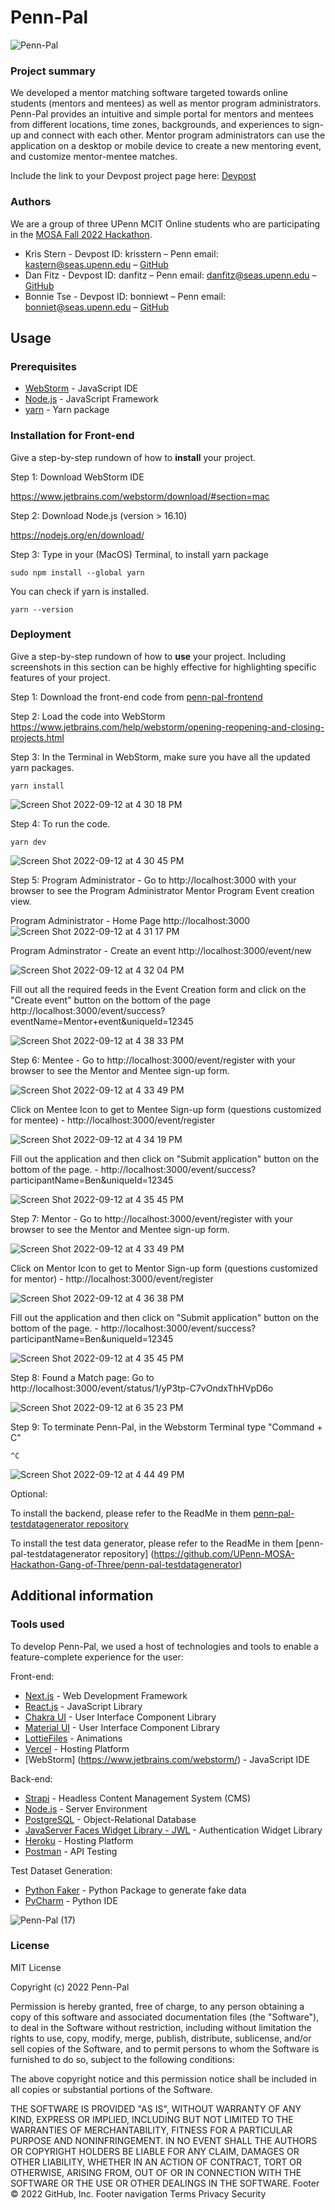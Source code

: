 # Penn-Pal

![Penn-Pal](https://user-images.githubusercontent.com/70975465/189779387-e3a2b1c8-2391-4e85-acdc-ae0e76d87635.jpg)

### Project summary

We developed a mentor matching software targeted towards online students (mentors and mentees) as well as mentor program administrators. Penn-Pal provides an intuitive and simple portal for mentors and mentees from different locations, time zones, backgrounds, and experiences to sign-up and connect with each other. Mentor program administrators can use the application on a desktop or mobile device to create a new mentoring event, and customize mentor-mentee matches.

Include the link to your Devpost project page here: [Devpost](https://...)

### Authors

We are a group of three UPenn MCIT Online students who are participating in the [MOSA Fall 2022 Hackathon](https://mosa-fall-2022-hackathon.devpost.com/). 

* Kris Stern - Devpost ID: krisstern – Penn email: kastern@seas.upenn.edu – [GitHub](https://github.com/krisstern)
* Dan Fitz - Devpost ID: danfitz – Penn email: danfitz@seas.upenn.edu – [GitHub](https://github.com/danfitz)
* Bonnie Tse - Devpost ID: bonniewt – Penn email: bonniet@seas.upenn.edu – [GitHub](https://github.com/bonniewt)

## Usage

### Prerequisites

* [WebStorm](https://www.jetbrains.com/webstorm/) - JavaScript IDE
* [Node.js](https://nodejs.org/en/download/) - JavaScript Framework
* [yarn](https://yarnpkg.com/getting-started/install) - Yarn package

### Installation for Front-end 

Give a step-by-step rundown of how to **install** your project.

Step 1: Download WebStorm IDE

https://www.jetbrains.com/webstorm/download/#section=mac

Step 2: Download Node.js (version > 16.10)

https://nodejs.org/en/download/

Step 3: Type in your (MacOS) Terminal, to install yarn package
```
sudo npm install --global yarn

```
You can check if yarn is installed.

```
yarn --version
```

### Deployment

Give a step-by-step rundown of how to **use** your project. Including screenshots in this section can be highly effective for highlighting specific features of your project.

Step 1: Download the front-end code from [penn-pal-frontend](https://github.com/UPenn-MOSA-Hackathon-Gang-of-Three/penn-pal-frontend)

Step 2: Load the code into WebStorm https://www.jetbrains.com/help/webstorm/opening-reopening-and-closing-projects.html

Step 3: In the Terminal in WebStorm, make sure you have all the updated yarn packages.
```
yarn install
```
![Screen Shot 2022-09-12 at 4 30 18 PM](https://user-images.githubusercontent.com/70975465/189775746-aaae7521-5329-4542-b6d8-196b5c25021f.png)

Step 4: To run the code. 
```
yarn dev
```
![Screen Shot 2022-09-12 at 4 30 45 PM](https://user-images.githubusercontent.com/70975465/189775774-3eb4878a-8afc-4d8b-a048-9fe885f1d738.png)

Step 5: Program Administrator - Go to http://localhost:3000 with your browser to see the Program Administrator Mentor Program Event creation view. 

Program Administrator - Home Page http://localhost:3000
![Screen Shot 2022-09-12 at 4 31 17 PM](https://user-images.githubusercontent.com/70975465/189775819-a3181e88-34eb-4825-a736-42be793a999a.png)

Program Adminstrator - Create an event http://localhost:3000/event/new

![Screen Shot 2022-09-12 at 4 32 04 PM](https://user-images.githubusercontent.com/70975465/189775884-3b9f4284-59f6-4ec8-b94e-9caaa99faead.png)

Fill out all the required feeds in the Event Creation form and click on the "Create event" button on the bottom of the page http://localhost:3000/event/success?eventName=Mentor+event&uniqueId=12345
 
![Screen Shot 2022-09-12 at 4 38 33 PM](https://user-images.githubusercontent.com/70975465/189776453-f678eaa5-3bde-4afa-951d-0533597cd60b.png)

Step 6: Mentee - Go to http://localhost:3000/event/register with your browser to see the Mentor and Mentee sign-up form. 

![Screen Shot 2022-09-12 at 4 33 49 PM](https://user-images.githubusercontent.com/70975465/189776034-c00e117f-c40e-4882-a128-311510d89a0d.png)

Click on Mentee Icon to get to Mentee Sign-up form (questions customized for mentee) - http://localhost:3000/event/register

![Screen Shot 2022-09-12 at 4 34 19 PM](https://user-images.githubusercontent.com/70975465/189776070-fc345b81-d534-4dae-81ef-5d14f315680a.png)

Fill out the application and then click on "Submit application" button on the bottom of the page. - http://localhost:3000/event/success?participantName=Ben&uniqueId=12345

![Screen Shot 2022-09-12 at 4 35 45 PM](https://user-images.githubusercontent.com/70975465/189776199-b2d6d6e2-af72-4d0f-b197-fb33ddf2bd93.png)

Step 7: Mentor - Go to http://localhost:3000/event/register with your browser to see the Mentor and Mentee sign-up form. 

![Screen Shot 2022-09-12 at 4 33 49 PM](https://user-images.githubusercontent.com/70975465/189776034-c00e117f-c40e-4882-a128-311510d89a0d.png)

Click on Mentor Icon to get to Mentor Sign-up form (questions customized for mentor) - http://localhost:3000/event/register

![Screen Shot 2022-09-12 at 4 36 38 PM](https://user-images.githubusercontent.com/70975465/189776281-0febb0c6-86a0-4659-b5e3-ea5f1968d124.png)

Fill out the application and then click on "Submit application" button on the bottom of the page. - http://localhost:3000/event/success?participantName=Ben&uniqueId=12345

![Screen Shot 2022-09-12 at 4 35 45 PM](https://user-images.githubusercontent.com/70975465/189776199-b2d6d6e2-af72-4d0f-b197-fb33ddf2bd93.png)

Step 8: Found a Match page: Go to http://localhost:3000/event/status/1/yP3tp-C7vOndxThHVpD6o

![Screen Shot 2022-09-12 at 6 35 23 PM](https://user-images.githubusercontent.com/70975465/189788368-1fb0bf97-95d2-4da3-84e9-cc5b1551b781.png)

Step 9: To terminate Penn-Pal, in the Webstorm Terminal type "Command + C"

```
^C
```
![Screen Shot 2022-09-12 at 4 44 49 PM](https://user-images.githubusercontent.com/70975465/189777053-64365e7f-adfa-4a0a-83f1-20bcb63a6f1c.png)

Optional:

To install the backend, please refer to the ReadMe in them [penn-pal-testdatagenerator repository](https://github.com/UPenn-MOSA-Hackathon-Gang-of-Three/penn-pal-backend)

To install the test data generator, please refer to the ReadMe in them [penn-pal-testdatagenerator repository] (https://github.com/UPenn-MOSA-Hackathon-Gang-of-Three/penn-pal-testdatagenerator)

## Additional information

### Tools used

To develop Penn-Pal, we used a host of technologies and tools to enable a feature-complete experience for the user:

Front-end: 

* [Next.js](https://nextjs.org/) - Web Development Framework
* [React.js](https://reactjs.org/) - JavaScript Library
* [Chakra UI](https://chakra-ui.com/) - User Interface Component Library
* [Material UI](https://mui.com/) - User Interface Component Library
* [LottieFiles](https://lottiefiles.com/) - Animations
* [Vercel](https://vercel.com/) - Hosting Platform
* [WebStorm] (https://www.jetbrains.com/webstorm/) - JavaScript IDE

Back-end:

* [Strapi](https://strapi.io/) - Headless Content Management System (CMS)
* [Node.js](https://nodejs.org/en/about/) - Server Environment
* [PostgreSQL](https://www.postgresql.org/) - Object-Relational Database
* [JavaServer Faces Widget Library - JWL](https://www.ibm.com/docs/en/was-nd/8.5.5?topic=files-javaserver-faces-widget-library) - Authentication Widget Library
* [Heroku](https://www.heroku.com/) - Hosting Platform
* [Postman](https://www.postman.com/) - API Testing

Test Dataset Generation: 

* [Python Faker](https://faker.readthedocs.io/en/master/) - Python Package to generate fake data
* [PyCharm](https://www.jetbrains.com/pycharm/) - Python IDE

![Penn-Pal (17)](https://user-images.githubusercontent.com/70975465/189779872-f5e086d9-6902-4466-9c48-33bb4ec7c034.jpg)


### License

MIT License

Copyright (c) 2022 Penn-Pal

Permission is hereby granted, free of charge, to any person obtaining a copy
of this software and associated documentation files (the "Software"), to deal
in the Software without restriction, including without limitation the rights
to use, copy, modify, merge, publish, distribute, sublicense, and/or sell
copies of the Software, and to permit persons to whom the Software is
furnished to do so, subject to the following conditions:

The above copyright notice and this permission notice shall be included in all
copies or substantial portions of the Software.

THE SOFTWARE IS PROVIDED "AS IS", WITHOUT WARRANTY OF ANY KIND, EXPRESS OR
IMPLIED, INCLUDING BUT NOT LIMITED TO THE WARRANTIES OF MERCHANTABILITY,
FITNESS FOR A PARTICULAR PURPOSE AND NONINFRINGEMENT. IN NO EVENT SHALL THE
AUTHORS OR COPYRIGHT HOLDERS BE LIABLE FOR ANY CLAIM, DAMAGES OR OTHER
LIABILITY, WHETHER IN AN ACTION OF CONTRACT, TORT OR OTHERWISE, ARISING FROM,
OUT OF OR IN CONNECTION WITH THE SOFTWARE OR THE USE OR OTHER DEALINGS IN THE
SOFTWARE.
Footer
© 2022 GitHub, Inc.
Footer navigation
Terms
Privacy
Security

